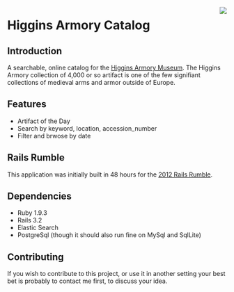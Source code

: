 <a href="https://codeclimate.com/github/shammond42/higgins-catalog"><img src="https://codeclimate.com/github/shammond42/higgins-catalog.png" style="float: right;"/></a>
# Higgins Armory Catalog

## Introduction

A searchable, online catalog for the [Higgins Armory Museum](http://higgins.org). The Higgins Armory collection of 4,000 or so artifact is one of the few signifiant collections of medieval arms and armor outside of Europe.

## Features

* Artifact of the Day
* Search by keyword, location, accession_number
* Filter and brwose by date

## Rails Rumble

This application was initially built in 48 hours for the [2012 Rails Rumble](http://railsrumble.com).

## Dependencies

* Ruby 1.9.3
* Rails 3.2
* Elastic Search
* PostgreSql (though it should also run fine on MySql and SqlLite)


## Contributing

If you wish to contribute to this project, or use it in another setting your best bet is probably to contact me first, to discuss your idea.
